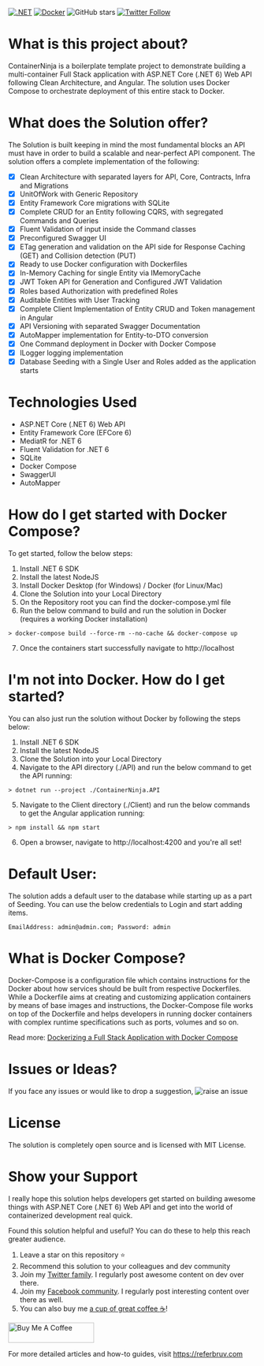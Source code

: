 [![.NET](https://github.com/referbruv/ContainerNinja.CleanArchitecture/actions/workflows/dotnet.yml/badge.svg)](https://github.com/referbruv/ContainerNinja.CleanArchitecture/actions/workflows/dotnet.yml)
[![Docker](https://github.com/referbruv/ContainerNinja.CleanArchitecture/actions/workflows/docker-image.yml/badge.svg)](https://github.com/referbruv/ContainerNinja.CleanArchitecture/actions/workflows/docker-image.yml)
![GitHub stars](https://img.shields.io/github/stars/referbruv/ContainerNinja.CleanArchitecture)
[![Twitter Follow](https://img.shields.io/twitter/follow/referbruv?style=social&label=follow)](https://twitter.com/referbruv)

# What is this project about?

ContainerNinja is a boilerplate template project to demonstrate building a multi-container Full Stack application with ASP.NET Core (.NET 6) Web API following Clean Architecture, and Angular. The solution uses Docker Compose to orchestrate deployment of this entire stack to Docker.

# What does the Solution offer?

The Solution is built keeping in mind the most fundamental blocks an API must have in order to build a scalable and near-perfect API component. The solution offers a complete implementation of the following:

- [x] Clean Architecture with separated layers for API, Core, Contracts, Infra and Migrations
- [x] UnitOfWork with Generic Repository
- [x] Entity Framework Core migrations with SQLite
- [x] Complete CRUD for an Entity following CQRS, with segregated Commands and Queries
- [x] Fluent Validation of input inside the Command classes
- [x] Preconfigured Swagger UI
- [x] ETag generation and validation on the API side for Response Caching (GET) and Collision detection (PUT)
- [x] Ready to use Docker configuration with Dockerfiles
- [x] In-Memory Caching for single Entity via IMemoryCache
- [x] JWT Token API for Generation and Configured JWT Validation
- [x] Roles based Authorization with predefined Roles
- [x] Auditable Entities with User Tracking
- [x] Complete Client Implementation of Entity CRUD and Token management in Angular
- [x] API Versioning with separated Swagger Documentation
- [x] AutoMapper implementation for Entity-to-DTO conversion
- [x] One Command deployment in Docker with Docker Compose
- [x] ILogger logging implementation
- [x] Database Seeding with a Single User and Roles added as the application starts

# Technologies Used

* ASP.NET Core (.NET 6) Web API
* Entity Framework Core (EFCore 6)
* MediatR for .NET 6
* Fluent Validation for .NET 6
* SQLite
* Docker Compose
* SwaggerUI
* AutoMapper

# How do I get started with Docker Compose?

To get started, follow the below steps:

1. Install .NET 6 SDK
2. Install the latest NodeJS 
3. Install Docker Desktop (for Windows) / Docker (for Linux/Mac)
4. Clone the Solution into your Local Directory
5. On the Repository root you can find the docker-compose.yml file
6. Run the below command to build and run the solution in Docker (requires a working Docker installation)

```
> docker-compose build --force-rm --no-cache && docker-compose up
```

7. Once the containers start successfully navigate to http://localhost

# I'm not into Docker. How do I get started?

You can also just run the solution without Docker by following the steps below:

1. Install .NET 6 SDK
2. Install the latest NodeJS 
3. Clone the Solution into your Local Directory
4. Navigate to the API directory (./API) and run the below command to get the API running:

```
> dotnet run --project ./ContainerNinja.API
```

5. Navigate to the Client directory (./Client) and run the below commands to get the Angular application running:

```
> npm install && npm start
```

6. Open a browser, navigate to http://localhost:4200 and you're all set! 

# Default User:

The solution adds a default user to the database while starting up as a part of Seeding. You can use the below credentials to Login and start adding items.

```
EmailAddress: admin@admin.com; Password: admin
```

# What is Docker Compose?

Docker-Compose is a configuration file which contains instructions for the Docker about how services should be built from respective Dockerfiles. While a Dockerfile aims at creating and customizing application containers by means of base images and instructions, the Docker-Compose file works on top of the Dockerfile and helps developers in running docker containers with complex runtime specifications such as ports, volumes and so on.

Read more: [Dockerizing a Full Stack Application with Docker Compose](https://referbruv.com/blog/posts/dockerizing-multiple-services-integrating-angular-with-aspnetcore-api-via-docker-compose)

# Issues or Ideas?

If you face any issues or would like to drop a suggestion, ![raise an issue](https://github.com/referbruv/ContainerNinja.CleanArchitecture/issues/new/choose)

# License

The solution is completely open source and is licensed with MIT License.

# Show your Support 

I really hope this solution helps developers get started on building awesome things with ASP.NET Core (.NET 6) Web API and get into the world of containerized development real quick. 

Found this solution helpful and useful? You can do these to help this reach greater audience.

1. Leave a star on this repository :star:
2. Recommend this solution to your colleagues and dev community
3. Join my [Twitter family](https://twitter.com/referbruv). I regularly post awesome content on dev over there.
4. Join my [Facebook community](https://www.facebook.com/referbruv). I regularly post interesting content over there as well.
5. You can also buy me [a cup of great coffee :coffee:](https://www.buymeacoffee.com/referbruv)!

<a href="https://www.buymeacoffee.com/referbruv" target="_blank"><img src="https://cdn.buymeacoffee.com/buttons/default-orange.png" alt="Buy Me A Coffee" height="41" width="174"></a>

For more detailed articles and how-to guides, visit https://referbruv.com
